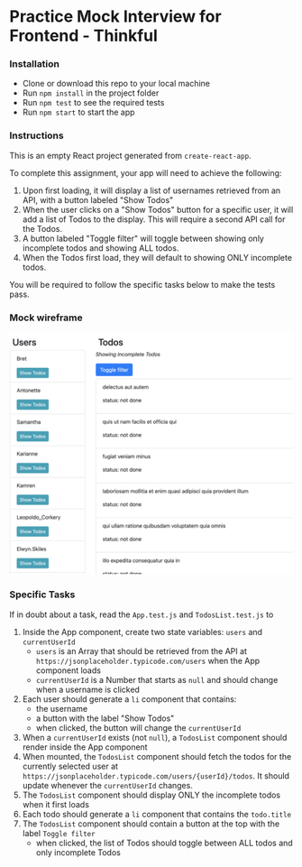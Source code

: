 # Practice Mock Interview for Frontend - Thinkful

### Installation

* Clone or download this repo to your local machine
* Run `npm install` in the project folder
* Run `npm test` to see the required tests
* Run `npm start` to start the app

### Instructions

This is an empty React project generated from `create-react-app`. 

To complete this assignment, your app will need to achieve the following:

1. Upon first loading, it will display a list of usernames retrieved from an API, with a button labeled "Show Todos"
1. When the user clicks on a "Show Todos" button for a specific user, it will add a list of Todos to the display. This will require a second API call for the Todos.
1. A button labeled "Toggle filter" will toggle between showing only incomplete todos and showing ALL todos.
1. When the Todos first load, they will default to showing ONLY incomplete todos.

You will be required to follow the specific tasks below to make the tests pass.

### Mock wireframe

![Mock](mock-wire.png "Mock wireframe")

### Specific Tasks

If in doubt about a task, read the `App.test.js` and `TodosList.test.js` to 
1. Inside the App component, create two state variables: `users` and `currentUserId`
    - `users` is an Array that should be retrieved from the API at `https://jsonplaceholder.typicode.com/users` when the App component loads
    - `currentUserId` is a Number that starts as `null` and should change when a username is clicked
1. Each user should generate a `li` component that contains:
    - the username
    - a button with the label "Show Todos"
    - when clicked, the button will change the `currentUserId`
1. When a `currentUserId` exists (not `null`), a `TodosList` component should render inside the App component
1. When mounted, the `TodosList` component should fetch the todos for the currently selected user at `https://jsonplaceholder.typicode.com/users/{userId}/todos`. It should update whenever the `currentUserId` changes.
1. The `TodosList` component should display ONLY the incomplete todos when it first loads
1. Each todo should generate a `li` component that contains the `todo.title`
1. The `TodosList` component should contain a button at the top with the label `Toggle filter`
    - when clicked, the list of Todos should toggle between ALL todos and only incomplete Todos
